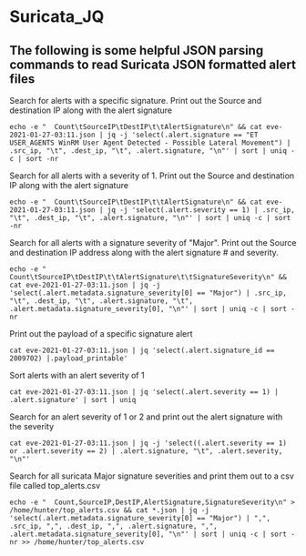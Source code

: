 # Suricata_JQ
## The following is some helpful JSON parsing commands to read Suricata JSON formatted alert files

Search for alerts with a specific signature.  Print out the Source and destination IP along with the alert signature
<pre><code>echo -e "  Count\tSourceIP\tDestIP\t\tAlertSignature\n" && cat eve-2021-01-27-03:11.json | jq -j 'select(.alert.signature == "ET USER_AGENTS WinRM User Agent Detected - Possible Lateral Movement") | .src_ip, "\t", .dest_ip, "\t", .alert.signature, "\n"' | sort | uniq -c | sort -nr</code></pre>

Search for all alerts with a severity of 1.  Print out the Source and destination IP along with the alert signature
<pre><code>echo -e "  Count\tSourceIP\tDestIP\t\tAlertSignature\n" && cat eve-2021-01-27-03:11.json | jq -j 'select(.alert.severity == 1) | .src_ip, "\t", .dest_ip, "\t", .alert.signature, "\n"' | sort | uniq -c | sort -nr</code></pre>

Search for all alerts with a signature severity of "Major".  Print out the Source and destination IP address along with the alert signature # and severity.
<pre><code>echo -e "  Count\tSourceIP\tDestIP\t\tAlertSignature\t\tSignatureSeverity\n" && cat eve-2021-01-27-03:11.json | jq -j 'select(.alert.metadata.signature_severity[0] == "Major") | .src_ip, "\t", .dest_ip, "\t", .alert.signature, "\t", .alert.metadata.signature_severity[0], "\n"' | sort | uniq -c | sort -nr</code></pre>

Print out the payload of a specific signature alert
<pre><code>cat eve-2021-01-27-03:11.json | jq 'select(.alert.signature_id == 2009702) |.payload_printable'</code></pre>

Sort alerts with an alert severity of 1
<pre><code>cat eve-2021-01-27-03:11.json | jq 'select(.alert.severity == 1) | .alert.signature' | sort | uniq</code></pre>

Search for an alert severity of 1 or 2 and print out the alert signature with the severity
<pre><code>cat eve-2021-01-27-03:11.json | jq -j 'select((.alert.severity == 1) or .alert.severity == 2) | .alert.signature, "\t", .alert.severity, "\n"'</code></pre>

Search for all suricata Major signature severities and print them out to a csv file called top_alerts.csv
<pre><code>echo -e "  Count,SourceIP,DestIP,AlertSignature,SignatureSeverity\n" > /home/hunter/top_alerts.csv && cat *.json | jq -j 'select(.alert.metadata.signature_severity[0] == "Major") | ",", .src_ip, ",", .dest_ip, ",", .alert.signature, ",", .alert.metadata.signature_severity[0], "\n"' | sort | uniq -c | sort -nr >> /home/hunter/top_alerts.csv</code></pre>
